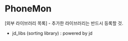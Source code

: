 PhoneMon
========
[외부 라이브러리 목록] - 추가한 라이브러리는 반드시 등록할 것.
- jd_libs (sorting library) : powered by jd

